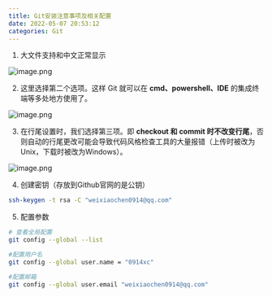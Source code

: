 ```yaml
---
title: Git安装注意事项及相关配置
date: 2022-05-07 20:53:12
categories: Git
---
```

1. 大文件支持和中文正常显示

![image.png](https://cdn.nlark.com/yuque/0/2022/png/1008459/1645429836040-8d2faed8-b347-4cbe-8b83-67e4d8188f08.png#clientId=u27aa3a25-82cc-4&crop=0&crop=0&crop=1&crop=1&from=paste&height=387&id=u06814783&margin=%5Bobject%20Object%5D&name=image.png&originHeight=387&originWidth=498&originalType=binary&ratio=1&rotation=0&showTitle=false&size=25542&status=done&style=none&taskId=u17866ba6-1aac-4f3c-aeb1-2ed1d0c6a80&title=&width=498)

2. 这里选择第二个选项。这样 Git 就可以在 **cmd、powershell、IDE** 的集成终端等多处地方使用了。

![image.png](https://cdn.nlark.com/yuque/0/2022/png/1008459/1643962715502-4864f2db-46af-4bb6-83f8-116f5c939ab5.png#clientId=u7978df8a-90e3-4&crop=0&crop=0&crop=1&crop=1&from=paste&height=379&id=u551c9d7a&margin=%5Bobject%20Object%5D&name=image.png&originHeight=564&originWidth=748&originalType=url&ratio=1&rotation=0&showTitle=false&size=54279&status=done&style=none&taskId=u7b5dc141-9029-4e73-94db-b0f469e773f&title=&width=502)

3. 在行尾设置时，我们选择第三项。即 **checkout 和 commit 时不改变行尾**，否则自动的行尾更改可能会导致代码风格检查工具的大量报错（上传时被改为Unix，下载时被改为Windows）。

![image.png](https://cdn.nlark.com/yuque/0/2022/png/1008459/1643962810857-5ac96b15-ce6e-449d-8dcb-b42065fac562.png#clientId=u7978df8a-90e3-4&crop=0&crop=0&crop=1&crop=1&from=paste&height=388&id=ufa9cf820&margin=%5Bobject%20Object%5D&name=image.png&originHeight=564&originWidth=748&originalType=url&ratio=1&rotation=0&showTitle=false&size=53523&status=done&style=none&taskId=u52cac9a7-fd77-44ff-b445-0a3db26ed52&title=&width=515)

4. 创建密钥（存放到Github官网的是公钥）
```bash
ssh-keygen -t rsa -C "weixiaochen0914@qq.com"
```

5. 配置参数
```bash
# 查看全局配置
git config --global --list

#配置用户名
git config --global user.name = "0914xc"

#配置邮箱
git config --global user.email "weixiaochen0914@qq.com"
```
